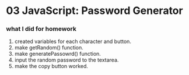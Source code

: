 # 03 JavaScript: Password Generator

### what I did for homework

1. created variables for each character and button.
2. make getRandom() function.
3. make generatePassowrd() function.
4. input the random password to the textarea.
5. make the copy button worked.
